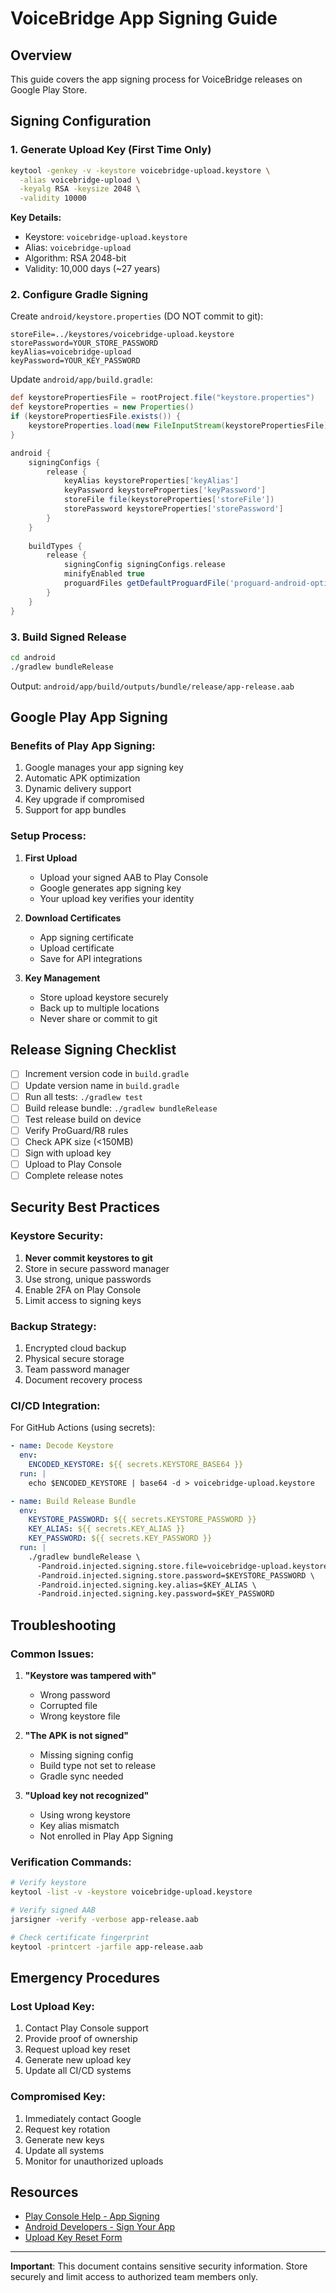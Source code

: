 # VoiceBridge App Signing Guide

## Overview

This guide covers the app signing process for VoiceBridge releases on Google Play Store.

## Signing Configuration

### 1. Generate Upload Key (First Time Only)

```bash
keytool -genkey -v -keystore voicebridge-upload.keystore \
  -alias voicebridge-upload \
  -keyalg RSA -keysize 2048 \
  -validity 10000
```

**Key Details:**
- Keystore: `voicebridge-upload.keystore`
- Alias: `voicebridge-upload`
- Algorithm: RSA 2048-bit
- Validity: 10,000 days (~27 years)

### 2. Configure Gradle Signing

Create `android/keystore.properties` (DO NOT commit to git):

```properties
storeFile=../keystores/voicebridge-upload.keystore
storePassword=YOUR_STORE_PASSWORD
keyAlias=voicebridge-upload
keyPassword=YOUR_KEY_PASSWORD
```

Update `android/app/build.gradle`:

```gradle
def keystorePropertiesFile = rootProject.file("keystore.properties")
def keystoreProperties = new Properties()
if (keystorePropertiesFile.exists()) {
    keystoreProperties.load(new FileInputStream(keystorePropertiesFile))
}

android {
    signingConfigs {
        release {
            keyAlias keystoreProperties['keyAlias']
            keyPassword keystoreProperties['keyPassword']
            storeFile file(keystoreProperties['storeFile'])
            storePassword keystoreProperties['storePassword']
        }
    }
    
    buildTypes {
        release {
            signingConfig signingConfigs.release
            minifyEnabled true
            proguardFiles getDefaultProguardFile('proguard-android-optimize.txt'), 'proguard-rules.pro'
        }
    }
}
```

### 3. Build Signed Release

```bash
cd android
./gradlew bundleRelease
```

Output: `android/app/build/outputs/bundle/release/app-release.aab`

## Google Play App Signing

### Benefits of Play App Signing:
1. Google manages your app signing key
2. Automatic APK optimization
3. Dynamic delivery support
4. Key upgrade if compromised
5. Support for app bundles

### Setup Process:

1. **First Upload**
   - Upload your signed AAB to Play Console
   - Google generates app signing key
   - Your upload key verifies your identity

2. **Download Certificates**
   - App signing certificate
   - Upload certificate
   - Save for API integrations

3. **Key Management**
   - Store upload keystore securely
   - Back up to multiple locations
   - Never share or commit to git

## Release Signing Checklist

- [ ] Increment version code in `build.gradle`
- [ ] Update version name in `build.gradle`
- [ ] Run all tests: `./gradlew test`
- [ ] Build release bundle: `./gradlew bundleRelease`
- [ ] Test release build on device
- [ ] Verify ProGuard/R8 rules
- [ ] Check APK size (<150MB)
- [ ] Sign with upload key
- [ ] Upload to Play Console
- [ ] Complete release notes

## Security Best Practices

### Keystore Security:
1. **Never commit keystores to git**
2. Store in secure password manager
3. Use strong, unique passwords
4. Enable 2FA on Play Console
5. Limit access to signing keys

### Backup Strategy:
1. Encrypted cloud backup
2. Physical secure storage
3. Team password manager
4. Document recovery process

### CI/CD Integration:

For GitHub Actions (using secrets):

```yaml
- name: Decode Keystore
  env:
    ENCODED_KEYSTORE: ${{ secrets.KEYSTORE_BASE64 }}
  run: |
    echo $ENCODED_KEYSTORE | base64 -d > voicebridge-upload.keystore

- name: Build Release Bundle
  env:
    KEYSTORE_PASSWORD: ${{ secrets.KEYSTORE_PASSWORD }}
    KEY_ALIAS: ${{ secrets.KEY_ALIAS }}
    KEY_PASSWORD: ${{ secrets.KEY_PASSWORD }}
  run: |
    ./gradlew bundleRelease \
      -Pandroid.injected.signing.store.file=voicebridge-upload.keystore \
      -Pandroid.injected.signing.store.password=$KEYSTORE_PASSWORD \
      -Pandroid.injected.signing.key.alias=$KEY_ALIAS \
      -Pandroid.injected.signing.key.password=$KEY_PASSWORD
```

## Troubleshooting

### Common Issues:

1. **"Keystore was tampered with"**
   - Wrong password
   - Corrupted file
   - Wrong keystore file

2. **"The APK is not signed"**
   - Missing signing config
   - Build type not set to release
   - Gradle sync needed

3. **"Upload key not recognized"**
   - Using wrong keystore
   - Key alias mismatch
   - Not enrolled in Play App Signing

### Verification Commands:

```bash
# Verify keystore
keytool -list -v -keystore voicebridge-upload.keystore

# Verify signed AAB
jarsigner -verify -verbose app-release.aab

# Check certificate fingerprint
keytool -printcert -jarfile app-release.aab
```

## Emergency Procedures

### Lost Upload Key:
1. Contact Play Console support
2. Provide proof of ownership
3. Request upload key reset
4. Generate new upload key
5. Update all CI/CD systems

### Compromised Key:
1. Immediately contact Google
2. Request key rotation
3. Generate new keys
4. Update all systems
5. Monitor for unauthorized uploads

## Resources

- [Play Console Help - App Signing](https://support.google.com/googleplay/android-developer/answer/9842756)
- [Android Developers - Sign Your App](https://developer.android.com/studio/publish/app-signing)
- [Upload Key Reset Form](https://support.google.com/googleplay/android-developer/contact/key)

---

**Important**: This document contains sensitive security information. Store securely and limit access to authorized team members only.